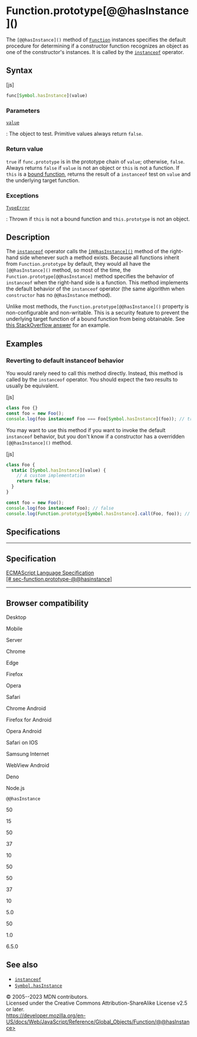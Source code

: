 Function.prototype\[@\@hasInstance\]()
======================================

 
The `[@@hasInstance]()` method of [`Function`](../function) instances
specifies the default procedure for determining if a constructor
function recognizes an object as one of the constructor\'s instances. It
is called by the [`instanceof`](../../operators/instanceof) operator.


 
Syntax
------

 
 
 
[js]


```js
func[Symbol.hasInstance](value)
```




 
### Parameters

 

[`value`](#value)

:   The object to test. Primitive values always return `false`.



 
### Return value 

 
`true` if `func.prototype` is in the prototype chain of `value`;
otherwise, `false`. Always returns `false` if `value` is not an object
or `this` is not a function. If `this` is a [bound function](bind),
returns the result of a `instanceof` test on `value` and the underlying
target function.



 
### Exceptions

 

[`TypeError`](../typeerror)

:   Thrown if `this` is not a bound function and `this.prototype` is not
    an object.



 
Description
-----------

 
The [`instanceof`](../../operators/instanceof) operator calls the
[`[@@hasInstance]()`](../symbol/hasinstance) method of the right-hand
side whenever such a method exists. Because all functions inherit from
`Function.prototype` by default, they would all have the
`[@@hasInstance]()` method, so most of the time, the
`Function.prototype[@@hasInstance]` method specifies the behavior of
`instanceof` when the right-hand side is a function. This method
implements the default behavior of the `instanceof` operator (the same
algorithm when `constructor` has no `@@hasInstance` method).

Unlike most methods, the `Function.prototype[@@hasInstance]()` property
is non-configurable and non-writable. This is a security feature to
prevent the underlying target function of a bound function from being
obtainable. See [this StackOverflow
answer](https://stackoverflow.com/questions/38215027/trying-to-understand-the-official-es6-spec-regarding-symbol-hasinstance/38215392#38215392)
for an example.



 
Examples
--------


 
### Reverting to default instanceof behavior 

 
You would rarely need to call this method directly. Instead, this method
is called by the `instanceof` operator. You should expect the two
results to usually be equivalent.

 
 
[js]


```js
class Foo {}
const foo = new Foo();
console.log(foo instanceof Foo === Foo[Symbol.hasInstance](foo)); // true
```


You may want to use this method if you want to invoke the default
`instanceof` behavior, but you don\'t know if a constructor has a
overridden `[@@hasInstance]()` method.

 
 
[js]


```js
class Foo {
  static [Symbol.hasInstance](value) {
    // A custom implementation
    return false;
  }
}

const foo = new Foo();
console.log(foo instanceof Foo); // false
console.log(Function.prototype[Symbol.hasInstance].call(Foo, foo)); // true
```




Specifications
--------------

 
  --------------------------------------------------------------------------------------------------------------------------------------------------
  Specification
  --------------------------------------------------------------------------------------------------------------------------------------------------
  [ECMAScript Language Specification\
  [\#
  sec-function.prototype-@\@hasinstance]](https://tc39.es/ecma262/multipage/fundamental-objects.html#sec-function.prototype-@@hasinstance)

  --------------------------------------------------------------------------------------------------------------------------------------------------


Browser compatibility 
---------------------

 


Desktop

Mobile

Server

Chrome

Edge

Firefox

Opera

Safari

Chrome Android

Firefox for Android

Opera Android

Safari on IOS

Samsung Internet

WebView Android

Deno

Node.js

`@@hasInstance`

50

15

50

37

10

50

50

37

10

5.0

50

1.0

6.5.0

 
See also 
--------

 
-   [`instanceof`](../../operators/instanceof)
-   [`Symbol.hasInstance`](../symbol/hasinstance)



 
© 2005--2023 MDN contributors.\
Licensed under the Creative Commons Attribution-ShareAlike License v2.5
or later.\
https://developer.mozilla.org/en-US/docs/Web/JavaScript/Reference/Global_Objects/Function/@@hasInstance>

